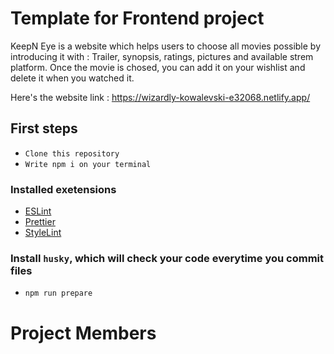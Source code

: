 # Template for Frontend project

KeepN Eye is a website which helps users to choose all movies possible by introducing it with : Trailer, synopsis, ratings, pictures and available strem platform.
Once the movie is chosed, you can add it on your wishlist and delete it when you watched it.

Here's the website link : https://wizardly-kowalevski-e32068.netlify.app/

## First steps

- `Clone this repository`
- `Write npm i on your terminal`

### Installed exetensions

- [ESLint](https://marketplace.visualstudio.com/items?itemName=dbaeumer.vscode-eslint)
- [Prettier](https://marketplace.visualstudio.com/items?itemName=esbenp.prettier-vscode)
- [StyleLint](https://marketplace.visualstudio.com/items?itemName=stylelint.vscode-stylelint)

### Install `husky`, which will check your code everytime you commit files

- `npm run prepare`

# Project Members

